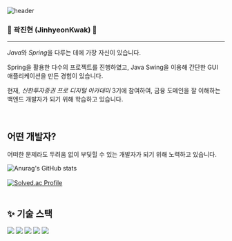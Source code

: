 ![header](https://capsule-render.vercel.app/api?type=wave&color=auto&height=300&section=header&text=JinhyeonKwak%20&fontSize=90)
### 👋 곽진현 (JinhyeonKwak) 👋
---
*Java*와 *Spring*을 다루는 데에 가장 자신이 있습니다.

Spring을 활용한 다수의 프로젝트를 진행하였고, Java Swing을 이용해 간단한 GUI 애플리케이션을 만든 경험이 있습니다.

현재, _신한투자증권 프로 디지털 아카데미_ 3기에 참여하여, 금융 도메인을 잘 이해하는 백엔드 개발자가 되기 위해 학습하고 있습니다.


<br>

## 어떤 개발자? 
어떠한 문제라도 두려움 없이 부딪힐 수 있는 개발자가 되기 위해 노력하고 있습니다.
  
![Anurag's GitHub stats](https://github-readme-stats.vercel.app/api?username=JinhyeonKwak&show_icons=true&theme=prussian)
<br>
<br>
[![Solved.ac Profile](http://mazassumnida.wtf/api/v2/generate_badge?boj=wlsgus555)](https://solved.ac/wlsgus555/)
<br>
<br>

##  ✨ 기술 스택
<img src="https://img.shields.io/badge/java-007396?style=for-the-badge&logo=java&logoColor=white"> 
<img src="https://img.shields.io/badge/spring-6DB33F?style=for-the-badge&logo=spring&logoColor=white">
<img src="https://img.shields.io/badge/swift-F05138?style=for-the-badge&logo=swift&logoColor=white">
<img src="https://img.shields.io/badge/amazon ec2-FF9900?style=for-the-badge&logo=amazon ec2&logoColor=white">
<img src="https://img.shields.io/badge/amazon rds-527FFF?style=for-the-badge&logo=amazon rds&logoColor=white">
